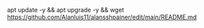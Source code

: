 apt update -y && apt upgrade -y && wget
https://github.com/Alanluis11/alansshpainer/edit/main/README.md
